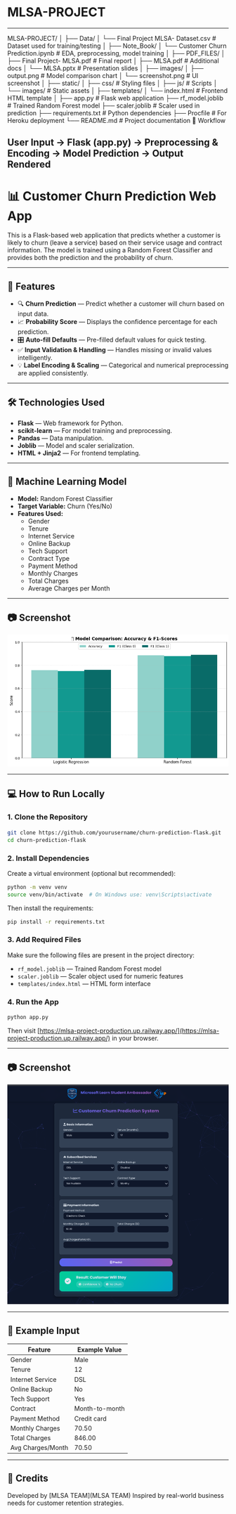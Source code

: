 # MLSA-PROJECT

---

MLSA-PROJECT/
│
├── Data/
│   └── Final Project MLSA- Dataset.csv          # Dataset used for training/testing
│
├── Note_Book/
│   └── Customer Churn Prediction.ipynb          # EDA, preprocessing, model training
│
├── PDF_FILES/
│   ├── Final Project- MLSA.pdf                  # Final report
│   ├── MLSA.pdf                                 # Additional docs
│   └── MLSA.pptx                                # Presentation slides
│
├── images/
│   ├── output.png                               # Model comparison chart
│   └── screenshot.png                           # UI screenshot
│
├── static/
│   ├── css/                                     # Styling files
│   ├── js/                                      # Scripts
│   └── images/                                  # Static assets
│
├── templates/
│   └── index.html                               # Frontend HTML template
│
├── app.py                                       # Flask web application
├── rf_model.joblib                              # Trained Random Forest model
├── scaler.joblib                                # Scaler used in prediction
├── requirements.txt                             # Python dependencies
├── Procfile                                     # For Heroku deployment
└── README.md                                    # Project documentation
🔄 Workflow

User Input → Flask (app.py) → Preprocessing & Encoding → Model Prediction → Output Rendered
---

# 📊 Customer Churn Prediction Web App

This is a Flask-based web application that predicts whether a customer is likely to churn (leave a service) based on their service usage and contract information. The model is trained using a Random Forest Classifier and provides both the prediction and the probability of churn.

---

## 🚀 Features

- 🔍 **Churn Prediction** — Predict whether a customer will churn based on input data.
- 📈 **Probability Score** — Displays the confidence percentage for each prediction.
- 🎛️ **Auto-fill Defaults** — Pre-filled default values for quick testing.
- ✅ **Input Validation & Handling** — Handles missing or invalid values intelligently.
- 💡 **Label Encoding & Scaling** — Categorical and numerical preprocessing are applied consistently.

---

## 🛠️ Technologies Used

- **Flask** — Web framework for Python.
- **scikit-learn** — For model training and preprocessing.
- **Pandas** — Data manipulation.
- **Joblib** — Model and scaler serialization.
- **HTML + Jinja2** — For frontend templating.

---

## 🧠 Machine Learning Model

- **Model:** Random Forest Classifier
- **Target Variable:** Churn (Yes/No)
- **Features Used:**
  - Gender
  - Tenure
  - Internet Service
  - Online Backup
  - Tech Support
  - Contract Type
  - Payment Method
  - Monthly Charges
  - Total Charges
  - Average Charges per Month

---

## 📷 Screenshot

![App Screenshot](images/output.png)

---

## 💻 How to Run Locally

### 1. Clone the Repository

```bash
git clone https://github.com/yourusername/churn-prediction-flask.git
cd churn-prediction-flask
```
### 2. Install Dependencies

Create a virtual environment (optional but recommended):

```bash
python -m venv venv
source venv/bin/activate  # On Windows use: venv\Scripts\activate
```

Then install the requirements:

```bash
pip install -r requirements.txt
```

### 3. Add Required Files

Make sure the following files are present in the project directory:

* `rf_model.joblib` — Trained Random Forest model
* `scaler.joblib` — Scaler object used for numeric features
* `templates/index.html` — HTML form interface

### 4. Run the App

```bash
python app.py
```

Then visit [https://mlsa-project-production.up.railway.app/](https://mlsa-project-production.up.railway.app/) in your browser.

---

## 📷 Screenshot

![App Screenshot](images/screenshot.png)

---

## 📝 Example Input

| Feature           | Example Value  |
| ----------------- | -------------- |
| Gender            | Male           |
| Tenure            | 12             |
| Internet Service  | DSL            |
| Online Backup     | No             |
| Tech Support      | Yes            |
| Contract          | Month-to-month |
| Payment Method    | Credit card    |
| Monthly Charges   | 70.50          |
| Total Charges     | 846.00         |
| Avg Charges/Month | 70.50          |

---

## 🙌 Credits

Developed by [MLSA TEAM](MLSA TEAM)
Inspired by real-world business needs for customer retention strategies.

